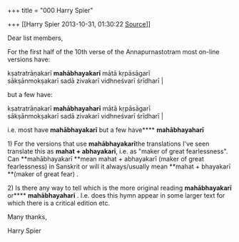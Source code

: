 +++
title = "000 Harry Spier"

+++
[[Harry Spier	2013-10-31, 01:30:22 [Source](https://groups.google.com/g/samskrita/c/tn0RLwrn4Xo)]]



Dear list members,  

  

For the first half of the 10th verse of the Annapurnastotram most on-line versions have:

kṣatratrāṇakarī **mahābhayakarī** mātā kṛpāsāgarī  
sākṣānmokṣakarī sadā zivakarī vidhneśvarī śrīdharī \|

  

but a few have:

  

kṣatratrāṇakarī **mahābhayaharī** mātā kṛpāsāgarī  
sākṣānmokṣakarī sadā zivakarī vidhneśvarī śrīdharī \|

  

i.e. most have **mahābhayakarī** but a few have**** **mahābhayaharī**

  

1\) For the versions that use **mahābhayakarī**the translations I've seen translate this as **mahat + abhayakarī**, i.e. as "maker of great fearlessness". Can  **mahābhayakarī **mean mahat + abhayakarī (maker of great fearlessness) in Sanskrit or will it always/usually mean
**mahat + bhayakarī **(maker of great fear) .

  

2\) Is there any way to tell which is the more original reading
**mahābhayakarī** or**** **mahābhayaharī** . I.e. does this hymn appear in some larger text for which there is a critical edition etc.

  

Many thanks,

Harry Spier

  

